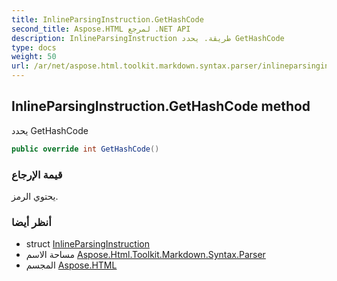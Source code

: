 ```yaml
---
title: InlineParsingInstruction.GetHashCode
second_title: Aspose.HTML لمرجع .NET API
description: InlineParsingInstruction طريقة. يحدد GetHashCode
type: docs
weight: 50
url: /ar/net/aspose.html.toolkit.markdown.syntax.parser/inlineparsinginstruction/gethashcode/
---
```

## InlineParsingInstruction.GetHashCode method

يحدد GetHashCode

```csharp
public override int GetHashCode()
```

### قيمة الإرجاع

يحتوي الرمز.

### أنظر أيضا

* struct [InlineParsingInstruction](../)
* مساحة الاسم [Aspose.Html.Toolkit.Markdown.Syntax.Parser](../../inlineparsinginstruction/)
* المجسم [Aspose.HTML](../../../)


